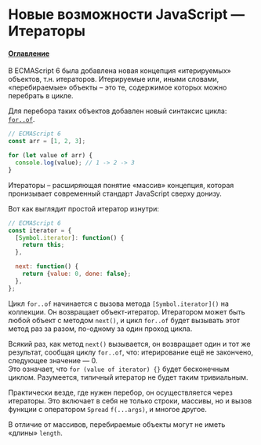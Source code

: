 # Новые возможности JavaScript — Итераторы

#### [Оглавление](../../README.md)

В ECMAScript 6 была добавлена новая концепция &laquo;итерируемых&raquo; объектов,
т.н. итераторов.
Итерируемые или, иными словами, &laquo;перебираемые&raquo; объекты – это те,
содержимое которых можно перебрать в цикле.

Для перебора таких объектов добавлен новый синтаксис цикла: [`for..of`](../for-of/README.md).

```javascript
// ECMAScript 6
const arr = [1, 2, 3];

for (let value of arr) {
  console.log(value); // 1 -> 2 -> 3
}
```

Итераторы – расширяющая понятие &laquo;массив&raquo; концепция, которая пронизывает
современный стандарт JavaScript сверху донизу.

Вот как выглядит простой итератор изнутри:

```javascript
// ECMAScript 6
const iterator = {
  [Symbol.iterator]: function() {
    return this;
  },

  next: function() {
    return {value: 0, done: false};
  },
};
```

Цикл `for..of` начинается с вызова метода `[Symbol.iterator]()` на коллекции.
Он возвращает объект-итератор. Итератором может быть любой объект с методом
`next()`, и цикл `for..of` будет вызывать этот метод раз за разом, по-одному
за один проход цикла.

Всякий раз, как метод `next()` вызывается, он возвращает один и тот же результат,
сообщая циклу `for..of`, что: итерирование ещё не закончено, следующее значение — 0.  
Это означает, что `for (value of iterator) {}` будет бесконечным циклом.
Разумеется, типичный итератор не будет таким тривиальным.

Практически везде, где нужен перебор, он осуществляется через итераторы. Это включает
в себя не только строки, массивы, но и вызов функции с оператором `Spread` `f(...args)`,
и многое другое.

В отличие от массивов, перебираемые объекты могут не иметь &laquo;длины&raquo; `length`.
